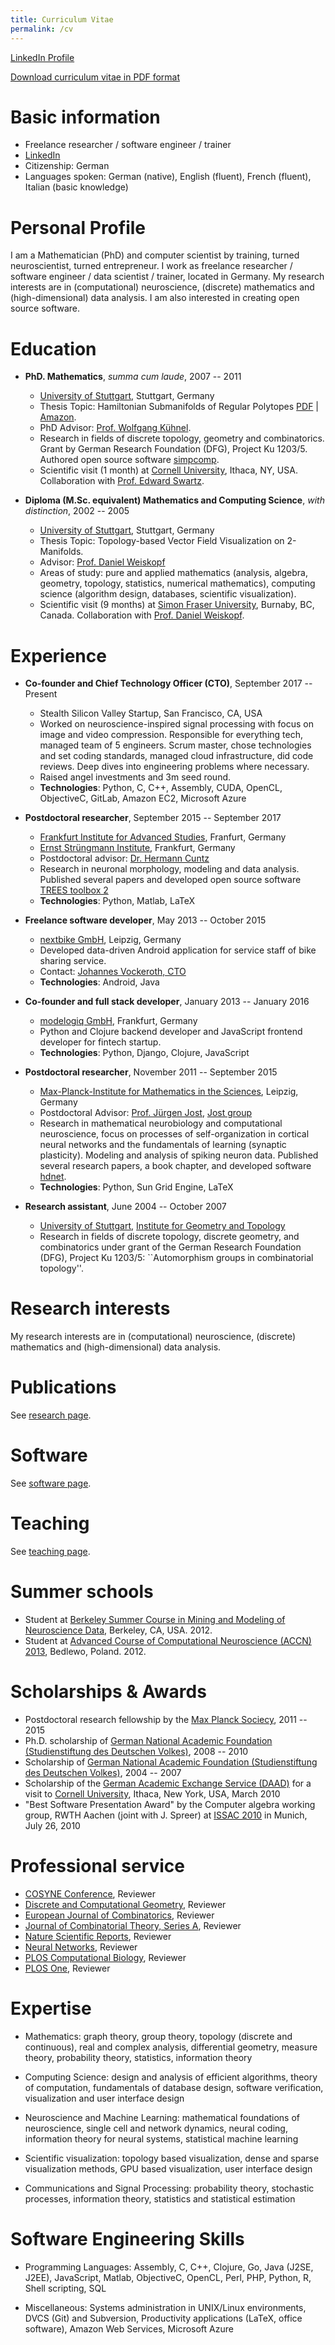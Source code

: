 ```yaml
---
title: Curriculum Vitae
permalink: /cv
---
```


[LinkedIn Profile](https://www.linkedin.com/in/felix-effenberger/)

[Download curriculum vitae in PDF format](/cv/cv_effenberger.pdf)

# Basic information

* Freelance researcher / software engineer / trainer
* [LinkedIn](https://www.linkedin.com/in/felix-effenberger/)
* Citizenship: German
* Languages spoken: German (native), English (fluent), French (fluent), Italian (basic knowledge)

# Personal Profile

I am a Mathematician (PhD) and computer scientist by training, turned neuroscientist, turned entrepreneur. 
I work as freelance researcher / software engineer / data scientist / trainer, located in Germany.
My research interests are in (computational) neuroscience, (discrete) mathematics and (high-dimensional) data analysis.
I am also interested in creating open source software.

# Education

* **PhD. Mathematics**, *summa cum laude*, 2007 -- 2011
  * [University of Stuttgart](http://uni-stuttgart.de), Stuttgart, Germany
  * Thesis Topic: Hamiltonian Submanifolds of Regular Polytopes 
    [PDF](/files/dissertation_effenberger.pdf) |
    [Amazon](https://www.amazon.de/Hamiltonian-submanifolds-regular-polytopes-Effenberger/dp/3832527583/).
  * PhD Advisor: [Prof. Wolfgang Kühnel](https://de.wikipedia.org/wiki/Wolfgang_K%C3%BChnel_(Mathematiker)).
  * Research in fields of discrete topology, geometry and combinatorics. Grant by German Research Foundation (DFG), Project Ku 1203/5. Authored open source software [simpcomp](/software).
  * Scientific visit (1 month) at [Cornell University](https://www.cornell.edu/), Ithaca, NY, USA. Collaboration with [Prof. Edward Swartz](http://pi.math.cornell.edu/~ebs/).

* **Diploma (M.Sc. equivalent) Mathematics and Computing Science**, *with distinction*, 2002 -- 2005
  * [University of Stuttgart](http://uni-stuttgart.de), Stuttgart, Germany
  * Thesis Topic: Topology-based Vector Field Visualization on 2-Manifolds.
  * Advisor: [Prof. Daniel Weiskopf](https://www.vis.uni-stuttgart.de/institut/mitarbeiter/Weiskopf-00001/)
  * Areas of study: pure and applied mathematics (analysis, algebra, geometry, topology, statistics, numerical mathematics), computing science (algorithm design, databases, scientific visualization).
  * Scientific visit (9 months) at [Simon Fraser University](), Burnaby, BC, Canada. Collaboration with [Prof. Daniel Weiskopf](https://www.vis.uni-stuttgart.de/institut/mitarbeiter/Weiskopf-00001/).

# Experience

* **Co-founder and Chief Technology Officer (CTO)**, September 2017 -- Present
  * Stealth Silicon Valley Startup, San Francisco, CA, USA
  * Worked on neuroscience-inspired signal processing with focus on image and video compression. Responsible for everything tech, managed team of 5 engineers. Scrum master, chose technologies and set coding standards, managed cloud infrastructure, did code reviews. Deep dives into engineering problems where necessary. 
  * Raised angel investments and 3m seed round.
  * **Technologies**: Python, C, C++, Assembly, CUDA, OpenCL, ObjectiveC, GitLab, Amazon EC2, Microsoft Azure

* **Postdoctoral researcher**, September 2015 -- September 2017
  * [Frankfurt Institute for Advanced Studies](http://fias.uni-frankfurt.de), Franfurt, Germany
  * [Ernst Strüngmann Institute](http://www.esi-frankfurt.de), Frankfurt, Germany
  * Postdoctoral advisor: [Dr. Hermann Cuntz](https://www.fias.science/en/neuroscience/research-groups/hermann-cuntz/)
  * Research in neuronal morphology, modeling and data analysis. Published several papers and developed open source software [TREES toolbox 2](https://www.treestoolbox.org/)
  * **Technologies**: Python, Matlab, LaTeX  

* **Freelance software developer**, May 2013 -- October 2015
  * [nextbike GmbH](http://nextbike.com), Leipzig, Germany
  * Developed data-driven Android application for service staff of bike sharing service.
  * Contact: [Johannes Vockeroth, CTO](https://www.linkedin.com/in/johannes-vockeroth-8885709a/)
  * **Technologies**: Android, Java

* **Co-founder and full stack developer**, January 2013 -- January 2016
  * [modelogiq GmbH](http://modelogiq.com), Frankfurt, Germany
  * Python and Clojure backend developer and JavaScript frontend developer for fintech startup.
  * **Technologies**: Python, Django, Clojure, JavaScript

* **Postdoctoral researcher**, November 2011 -- September 2015
  * [Max-Planck-Institute for Mathematics in the Sciences](http://www.mis.mpg.de), Leipzig, Germany
  *   Postdoctoral Advisor: [Prof. Jürgen Jost](https://www.mis.mpg.de/de/jjost/juergen-jost.html), [Jost group](https://www.mis.mpg.de/de/jjost/research.html)
  * Research in mathematical neurobiology and computational neuroscience, focus on processes of self-organization in cortical neural networks and the fundamentals of learning (synaptic plasticity). Modeling and analysis of spiking neuron data. Published several research papers, a book chapter, and developed software [hdnet](/software).
  * **Technologies**: Python, Sun Grid Engine, LaTeX

* **Research assistant**, June 2004 -- October 2007
  * [University of Stuttgart](http://uni-stuttgart.de), [Institute for Geometry and Topology](http://www.igt.uni-stuttgart.de)
  * Research in fields of discrete topology, discrete geometry, and combinatorics under grant of the German Research Foundation (DFG), Project Ku 1203/5: ``Automorphism groups in combinatorial topology''.

# Research interests

My research interests are in (computational) neuroscience, (discrete) mathematics and (high-dimensional) data analysis.

# Publications

See [research page](/research).

# Software

See [software page](/software).

# Teaching

See [teaching page](/teaching).


# Summer schools

* Student at [Berkeley Summer Course in Mining and Modeling of Neuroscience Data](https://crcns.org/course), Berkeley, CA, USA. 2012.
* Student at [Advanced Course of Computational Neuroscience (ACCN) 2013](http://www.neuroinf.pl/accn), Bedlewo, Poland. 2012.


# Scholarships & Awards

* Postdoctoral research fellowship by the [Max Planck Sociecy](https://www.mpg.de), 2011 -- 2015
* Ph.D. scholarship of [German National Academic Foundation (Studienstiftung des Deutschen Volkes)](http://www.studienstiftung.de/), 2008 -- 2010
* Scholarship of [German National Academic Foundation (Studienstiftung des Deutschen Volkes)](http://www.studienstiftung.de/), 2004 -- 2007
* Scholarship of the [German Academic Exchange Service (DAAD)](https://www.daad.de) for a visit to [Cornell University](https://www.cornell.edu/), Ithaca, New York, USA, March 2010
* "Best Software Presentation Award" by the Computer algebra working group, RWTH Aachen (joint with J. Spreer) at [ISSAC 2010](http://www.issac-conference.org/2010/) in Munich, July 26, 2010


# Professional service

* [COSYNE Conference](http://www.cosyne.org), Reviewer
* [Discrete and Computational Geometry](https://link.springer.com/journal/454), Reviewer
* [European Journal of Combinatorics](https://www.journals.elsevier.com/european-journal-of-combinatorics), Reviewer
* [Journal of Combinatorial Theory, Series A](https://www.journals.elsevier.com/journal-of-combinatorial-theory-series-a), Reviewer
* [Nature Scientific Reports](https://www.nature.com/srep/), Reviewer
* [Neural Networks](https://www.journals.elsevier.com/neural-networks), Reviewer
* [PLOS Computational Biology](https://journals.plos.org/ploscompbiol/), Reviewer
* [PLOS One](https://journals.plos.org/plosone/), Reviewer

# Expertise

* Mathematics:
  graph theory,
  group theory,
  topology (discrete and continuous),
  real and complex analysis,
  differential geometry,
  measure theory,
  probability theory,
  statistics,
  information theory

* Computing Science:
  design and analysis of efficient algorithms,
  theory of computation,
  fundamentals of database design,
  software verification,
  visualization and user interface design

* Neuroscience and Machine Learning:
  mathematical foundations of neuroscience,
  single cell and network dynamics,
  neural coding,
  information theory for neural systems,
  statistical machine learning 

* Scientific visualization:
  topology based visualization,
  dense and sparse visualization methods,
  GPU based visualization,
  user interface design

* Communications and Signal Processing:
  probability theory,
  stochastic processes,
  information theory,
  statistics and statistical estimation


# Software Engineering Skills

* Programming Languages:
  Assembly,
  C, C++,
  Clojure,
  Go,
  Java (J2SE, J2EE),
  JavaScript,
  Matlab,
  ObjectiveC,
  OpenCL,
  Perl,
  PHP,
  Python,
  R,
  Shell scripting,
  SQL

* Miscellaneous:
  Systems administration in UNIX/Linux environments,
  DVCS (Git) and Subversion,
  Productivity applications (LaTeX, office software),
  Amazon Web Services,
  Microsoft Azure
